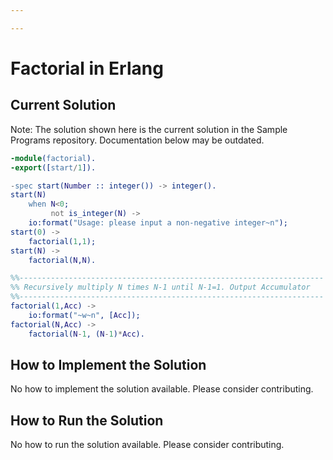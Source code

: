 ```yaml
---

---
```


# Factorial in Erlang

## Current Solution

Note: The solution shown here is the current solution in the Sample Programs repository. Documentation below may be outdated.

```Erlang
-module(factorial).
-export([start/1]).

-spec start(Number :: integer()) -> integer().
start(N) 
    when N<0;
         not is_integer(N) ->
    io:format("Usage: please input a non-negative integer~n");
start(0) ->
    factorial(1,1);
start(N) ->
    factorial(N,N).

%%--------------------------------------------------------------------
%% Recursively multiply N times N-1 until N-1=1. Output Accumulator
%%--------------------------------------------------------------------
factorial(1,Acc) ->
    io:format("~w~n", [Acc]);
factorial(N,Acc) ->
    factorial(N-1, (N-1)*Acc).
```

## How to Implement the Solution

No how to implement the solution available. Please consider contributing.

## How to Run the Solution

No how to run the solution available. Please consider contributing.